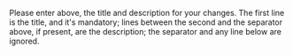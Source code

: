 Please enter above, the title and description for your changes.
The first line is the title, and it's mandatory; lines between
the second and the separator above, if present, are the description;
the separator and any line below are ignored.
